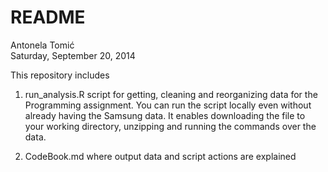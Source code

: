 # README
Antonela Tomić  
Saturday, September 20, 2014  

This repository includes 
  
1. run_analysis.R script for getting, cleaning and reorganizing data for the Programming assignment.
You can run the script locally even without already having the Samsung data.
It enables downloading the file to your working directory, unzipping and running the commands over the data.
  
2. CodeBook.md where output data and script actions are explained
